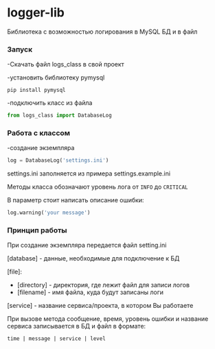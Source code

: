 # logger-lib
Библиотека с возможностью логирования в MySQL БД и в файл
### Запуск
-Скачать файл logs_class в свой проект

-установить библиотеку pymysql
```
pip install pymysql
```
-подключить класс из файла
```Python
from logs_class import DatabaseLog
```

### Работа с классом
-создание экземпляра
```Python
log = DatabaseLog('settings.ini')
```
settings.ini заполняется из примера settings.example.ini

Методы класса обозначают уровень лога от `INFO` до `CRITICAL`

В параметр стоит написать описание ошибки:
```Python
log.warning('your message')
```

### Принцип работы
При создание экземпляра передается файл setting.ini

[database] - данные, необходимые для подключение к БД

[file]:
  - [directory] - директория, где лежит файл для записи логов
  - [filename] - имя файла, куда будут записаны логи

[service] - название сервиса/проекта, в котором Вы работаете

При вызове метода сообщение, время, уровень ошибки и название сервиса записывается в БД и файл в формате:
```
time | message | service | level
```

